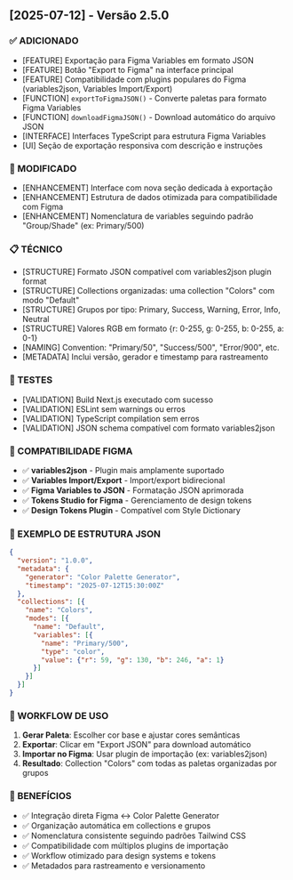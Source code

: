 ## [2025-07-12] - Versão 2.5.0

### ✅ ADICIONADO
- [FEATURE] Exportação para Figma Variables em formato JSON
- [FEATURE] Botão "Export to Figma" na interface principal
- [FEATURE] Compatibilidade com plugins populares do Figma (variables2json, Variables Import/Export)
- [FUNCTION] `exportToFigmaJSON()` - Converte paletas para formato Figma Variables
- [FUNCTION] `downloadFigmaJSON()` - Download automático do arquivo JSON
- [INTERFACE] Interfaces TypeScript para estrutura Figma Variables
- [UI] Seção de exportação responsiva com descrição e instruções

### 🔄 MODIFICADO
- [ENHANCEMENT] Interface com nova seção dedicada à exportação
- [ENHANCEMENT] Estrutura de dados otimizada para compatibilidade com Figma
- [ENHANCEMENT] Nomenclatura de variables seguindo padrão "Group/Shade" (ex: Primary/500)

### 📋 TÉCNICO
- [STRUCTURE] Formato JSON compatível com variables2json plugin format
- [STRUCTURE] Collections organizadas: uma collection "Colors" com modo "Default"
- [STRUCTURE] Grupos por tipo: Primary, Success, Warning, Error, Info, Neutral
- [STRUCTURE] Valores RGB em formato {r: 0-255, g: 0-255, b: 0-255, a: 0-1}
- [NAMING] Convention: "Primary/50", "Success/500", "Error/900", etc.
- [METADATA] Inclui versão, gerador e timestamp para rastreamento

### 🧪 TESTES
- [VALIDATION] Build Next.js executado com sucesso
- [VALIDATION] ESLint sem warnings ou erros
- [VALIDATION] TypeScript compilation sem erros
- [VALIDATION] JSON schema compatível com formato variables2json

### 🎯 COMPATIBILIDADE FIGMA
- ✅ **variables2json** - Plugin mais amplamente suportado
- ✅ **Variables Import/Export** - Import/export bidirecional  
- ✅ **Figma Variables to JSON** - Formatação JSON aprimorada
- ✅ **Tokens Studio for Figma** - Gerenciamento de design tokens
- ✅ **Design Tokens Plugin** - Compatível com Style Dictionary

### 📄 EXEMPLO DE ESTRUTURA JSON
```json
{
  "version": "1.0.0",
  "metadata": {
    "generator": "Color Palette Generator",
    "timestamp": "2025-07-12T15:30:00Z"
  },
  "collections": [{
    "name": "Colors",
    "modes": [{
      "name": "Default", 
      "variables": [{
        "name": "Primary/500",
        "type": "color",
        "value": {"r": 59, "g": 130, "b": 246, "a": 1}
      }]
    }]
  }]
}
```

### 🔄 WORKFLOW DE USO
1. **Gerar Paleta**: Escolher cor base e ajustar cores semânticas
2. **Exportar**: Clicar em "Export JSON" para download automático
3. **Importar no Figma**: Usar plugin de importação (ex: variables2json)
4. **Resultado**: Collection "Colors" com todas as paletas organizadas por grupos

### 🎨 BENEFÍCIOS
- ✅ Integração direta Figma ↔ Color Palette Generator
- ✅ Organização automática em collections e grupos
- ✅ Nomenclatura consistente seguindo padrões Tailwind CSS
- ✅ Compatibilidade com múltiplos plugins de importação
- ✅ Workflow otimizado para design systems e tokens
- ✅ Metadados para rastreamento e versionamento